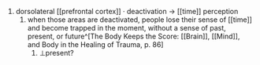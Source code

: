1. dorsolateral [[prefrontal cortex]] · deactivation → [[time]] perception
	1. when those areas are deactivated, people lose their sense of [[time]] and become trapped in the moment, without a sense of past, present, or future^[The Body Keeps the Score: [[Brain]], [[Mind]], and Body in the Healing of Trauma, p. 86]
		1. ⊥present?